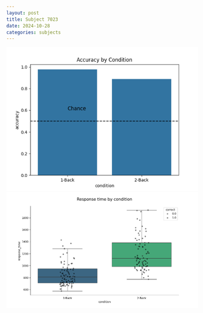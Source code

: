 ```yaml
---
layout: post
title: Subject 7023
date: 2024-10-28
categories: subjects
---
```


![](data/7023/run-18/7023_ATS_acc.png)
![](data/7023/run-18/7023_ATS_rt.png)
